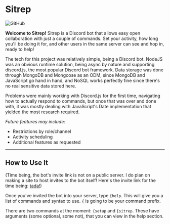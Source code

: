 # Sitrep

![GitHub](https://img.shields.io/github/license/ApprenticeofEnder/Sitrep?style=plastic)

**Welcome to Sitrep!** Sitrep is a Discord bot that allows easy open collaboration with just a couple of commands. Set your activity, how long you'll be doing it for, and other users in the same server can see and hop in, ready to help!

The tech for this project was relatively simple, being a Discord bot. NodeJS was an obvious runtime solution, being async by nature and supporting discord.js, the most popular Discord bot framework. Data storage was done through MongoDB and Mongoose as an ODM, since MongoDB and JavaScript go hand in hand, and NoSQL works perfectly fine since there's no real sensitive data stored here.

Problems were mainly working with Discord.js for the first time, navigating how to actually respond to commands, but once that was over and done with, it was mostly dealing with JavaScript's Date implementation that yielded the most research required.

_Future features may include:_
- Restrictions by role/channel
- Activity scheduling
- Additional features as requested

---

## How to Use It

(Time being, the bot's invite link is not on a public server. I do plan on making a site to host invites to the bot itself! Here's the invite link for the time being: [tada!](https://discord.com/oauth2/authorize?client_id=872269262016901140&scope=bot+applications.commands))

Once you've invited the bot into your server, type `{help`. This will give you a list of commands and syntax to use. `{` is going to be your command prefix.

There are two commands at the moment: `{setup` and `{sitrep`. These have arguments (some optional, some not), that you can view in the help section.